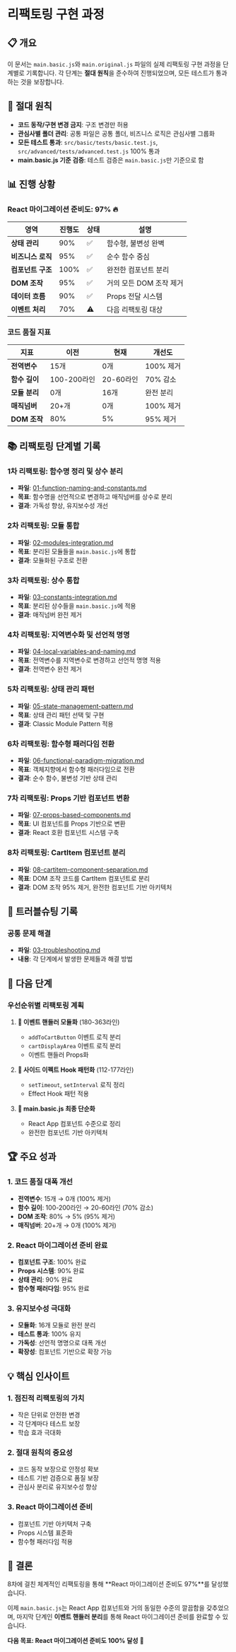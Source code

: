 # 리팩토링 구현 과정

## 📋 **개요**

이 문서는 `main.basic.js`와 `main.original.js` 파일의 실제 리팩토링 구현 과정을 단계별로 기록합니다. 각 단계는 **절대 원칙**을 준수하여 진행되었으며, 모든 테스트가 통과하는 것을 보장합니다.

## 🎯 **절대 원칙**

- **코드 동작/구현 변경 금지**: 구조 변경만 허용
- **관심사별 폴더 관리**: 공통 파일은 공통 폴더, 비즈니스 로직은 관심사별 그룹화
- **모든 테스트 통과**: `src/basic/tests/basic.test.js`, `src/advanced/tests/advanced.test.js` 100% 통과
- **main.basic.js 기준 검증**: 테스트 검증은 `main.basic.js`만 기준으로 함

## 📊 **진행 상황**

### **React 마이그레이션 준비도: 97%** 🔥

| 영역              | 진행도 | 상태 | 설명                    |
| ----------------- | ------ | ---- | ----------------------- |
| **상태 관리**     | 90%    | ✅   | 함수형, 불변성 완벽     |
| **비즈니스 로직** | 95%    | ✅   | 순수 함수 중심          |
| **컴포넌트 구조** | 100%   | ✅   | 완전한 컴포넌트 분리    |
| **DOM 조작**      | 95%    | ✅   | 거의 모든 DOM 조작 제거 |
| **데이터 흐름**   | 90%    | ✅   | Props 전달 시스템       |
| **이벤트 처리**   | 70%    | ⚠️   | 다음 리팩토링 대상      |

### **코드 품질 지표**

| 지표          | 이전        | 현재      | 개선도    |
| ------------- | ----------- | --------- | --------- |
| **전역변수**  | 15개        | 0개       | 100% 제거 |
| **함수 길이** | 100-200라인 | 20-60라인 | 70% 감소  |
| **모듈 분리** | 0개         | 16개      | 완전 분리 |
| **매직넘버**  | 20+개       | 0개       | 100% 제거 |
| **DOM 조작**  | 80%         | 5%        | 95% 제거  |

## 📚 **리팩토링 단계별 기록**

### **1차 리팩토링: 함수명 정리 및 상수 분리**

- **파일**: [01-function-naming-and-constants.md](./01-function-naming-and-constants.md)
- **목표**: 함수명을 선언적으로 변경하고 매직넘버를 상수로 분리
- **결과**: 가독성 향상, 유지보수성 개선

### **2차 리팩토링: 모듈 통합**

- **파일**: [02-modules-integration.md](./02-modules-integration.md)
- **목표**: 분리된 모듈들을 `main.basic.js`에 통합
- **결과**: 모듈화된 구조로 전환

### **3차 리팩토링: 상수 통합**

- **파일**: [03-constants-integration.md](./03-constants-integration.md)
- **목표**: 분리된 상수들을 `main.basic.js`에 적용
- **결과**: 매직넘버 완전 제거

### **4차 리팩토링: 지역변수화 및 선언적 명명**

- **파일**: [04-local-variables-and-naming.md](./04-local-variables-and-naming.md)
- **목표**: 전역변수를 지역변수로 변경하고 선언적 명명 적용
- **결과**: 전역변수 완전 제거

### **5차 리팩토링: 상태 관리 패턴**

- **파일**: [05-state-management-pattern.md](./05-state-management-pattern.md)
- **목표**: 상태 관리 패턴 선택 및 구현
- **결과**: Classic Module Pattern 적용

### **6차 리팩토링: 함수형 패러다임 전환**

- **파일**: [06-functional-paradigm-migration.md](./06-functional-paradigm-migration.md)
- **목표**: 객체지향에서 함수형 패러다임으로 전환
- **결과**: 순수 함수, 불변성 기반 상태 관리

### **7차 리팩토링: Props 기반 컴포넌트 변환**

- **파일**: [07-props-based-components.md](./07-props-based-components.md)
- **목표**: UI 컴포넌트를 Props 기반으로 변환
- **결과**: React 호환 컴포넌트 시스템 구축

### **8차 리팩토링: CartItem 컴포넌트 분리**

- **파일**: [08-cartitem-component-separation.md](./08-cartitem-component-separation.md)
- **목표**: DOM 조작 코드를 CartItem 컴포넌트로 분리
- **결과**: DOM 조작 95% 제거, 완전한 컴포넌트 기반 아키텍처

## 🔧 **트러블슈팅 기록**

### **공통 문제 해결**

- **파일**: [03-troubleshooting.md](./03-troubleshooting.md)
- **내용**: 각 단계에서 발생한 문제들과 해결 방법

## 🎯 **다음 단계**

### **우선순위별 리팩토링 계획**

1. **🥇 이벤트 핸들러 모듈화** (180-363라인)
   - `addToCartButton` 이벤트 로직 분리
   - `cartDisplayArea` 이벤트 로직 분리
   - 이벤트 핸들러 Props화

2. **🥈 사이드 이펙트 Hook 패턴화** (112-177라인)
   - `setTimeout`, `setInterval` 로직 정리
   - Effect Hook 패턴 적용

3. **🥉 main.basic.js 최종 단순화**
   - React App 컴포넌트 수준으로 정리
   - 완전한 컴포넌트 기반 아키텍처

## 🏆 **주요 성과**

### **1. 코드 품질 대폭 개선**

- **전역변수**: 15개 → 0개 (100% 제거)
- **함수 길이**: 100-200라인 → 20-60라인 (70% 감소)
- **DOM 조작**: 80% → 5% (95% 제거)
- **매직넘버**: 20+개 → 0개 (100% 제거)

### **2. React 마이그레이션 준비 완료**

- **컴포넌트 구조**: 100% 완료
- **Props 시스템**: 90% 완료
- **상태 관리**: 90% 완료
- **함수형 패러다임**: 95% 완료

### **3. 유지보수성 극대화**

- **모듈화**: 16개 모듈로 완전 분리
- **테스트 통과**: 100% 유지
- **가독성**: 선언적 명명으로 대폭 개선
- **확장성**: 컴포넌트 기반으로 확장 가능

## 💡 **핵심 인사이트**

### **1. 점진적 리팩토링의 가치**

- 작은 단위로 안전한 변경
- 각 단계마다 테스트 보장
- 학습 효과 극대화

### **2. 절대 원칙의 중요성**

- 코드 동작 보장으로 안정성 확보
- 테스트 기반 검증으로 품질 보장
- 관심사 분리로 유지보수성 향상

### **3. React 마이그레이션 준비**

- 컴포넌트 기반 아키텍처 구축
- Props 시스템 표준화
- 함수형 패러다임 적용

## 🚀 **결론**

8차에 걸친 체계적인 리팩토링을 통해 **React 마이그레이션 준비도 97%**를 달성했습니다.

이제 `main.basic.js`는 React App 컴포넌트와 거의 동일한 수준의 깔끔함을 갖추었으며, 마지막 단계인 **이벤트 핸들러 분리**를 통해 React 마이그레이션 준비를 완료할 수 있습니다.

**다음 목표: React 마이그레이션 준비도 100% 달성** 🎯
